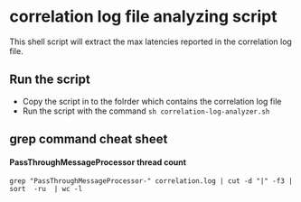 # correlation log file analyzing script

This shell script will extract the max latencies reported in the correlation log file. 

## Run the script
* Copy the script in to the folrder which contains the correlation log file
* Run the script with the command
``` sh correlation-log-analyzer.sh ```


## grep command cheat sheet

#### PassThroughMessageProcessor thread count
``` grep "PassThroughMessageProcessor-" correlation.log | cut -d "|" -f3 | sort  -ru  | wc -l ```

